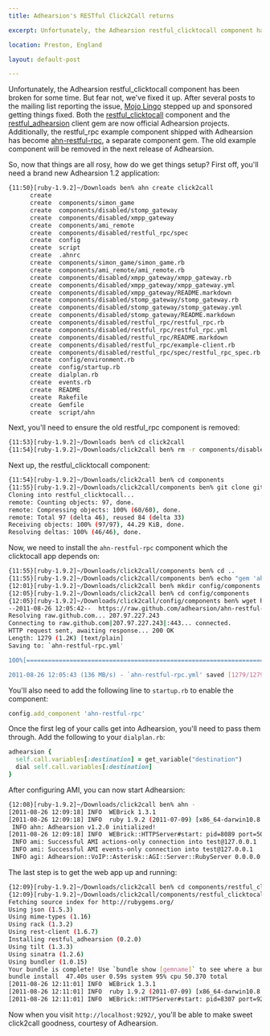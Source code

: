 ```yaml
---
title: Adhearsion's RESTful Click2Call returns

excerpt: Unfortunately, the Adhearsion restful_clicktocall component has been broken for some time. But fear not, we've fixed it up.

location: Preston, England

layout: default-post

---
```


Unfortunately, the Adhearsion restful\_clicktocall component has been broken for some time. But fear not, we've fixed it up. After several posts to the mailing list reporting the issue, [Mojo Lingo](http://mojolingo.com) stepped up and sponsored getting things fixed. Both the [restful\_clicktocall](https://github.com/adhearsion/restful_clicktocall) component and the [restful_adhearsion](https://github.com/adhearsion/restful_adhearsion) client gem are now official Adhearsion projects. Additionally, the restful_rpc example component shipped with Adhearsion has become [ahn-restful-rpc](https://github.com/adhearsion/ahn-restful-rpc), a separate component gem. The old example component will be removed in the next release of Adhearsion.

So, now that things are all rosy, how do we get things setup? First off, you'll need a brand new Adhearsion 1.2 application:

```bash
{11:50}[ruby-1.9.2]~/Downloads ben% ahn create click2call
      create
      create  components/simon_game
      create  components/disabled/stomp_gateway
      create  components/disabled/xmpp_gateway
      create  components/ami_remote
      create  components/disabled/restful_rpc/spec
      create  config
      create  script
      create  .ahnrc
      create  components/simon_game/simon_game.rb
      create  components/ami_remote/ami_remote.rb
      create  components/disabled/xmpp_gateway/xmpp_gateway.rb
      create  components/disabled/xmpp_gateway/xmpp_gateway.yml
      create  components/disabled/xmpp_gateway/README.markdown
      create  components/disabled/stomp_gateway/stomp_gateway.rb
      create  components/disabled/stomp_gateway/stomp_gateway.yml
      create  components/disabled/stomp_gateway/README.markdown
      create  components/disabled/restful_rpc/restful_rpc.rb
      create  components/disabled/restful_rpc/restful_rpc.yml
      create  components/disabled/restful_rpc/README.markdown
      create  components/disabled/restful_rpc/example-client.rb
      create  components/disabled/restful_rpc/spec/restful_rpc_spec.rb
      create  config/environment.rb
      create  config/startup.rb
      create  dialplan.rb
      create  events.rb
      create  README
      create  Rakefile
      create  Gemfile
      create  script/ahn
```

Next, you'll need to ensure the old restful\_rpc component is removed:

```bash
{11:53}[ruby-1.9.2]~/Downloads ben% cd click2call
{11:54}[ruby-1.9.2]~/Downloads/click2call ben% rm -r components/disabled/restful_rpc
```

Next up, the restful\_clicktocall component:

```bash
{11:54}[ruby-1.9.2]~/Downloads/click2call ben% cd components
{11:55}[ruby-1.9.2]~/Downloads/click2call/components ben% git clone git://github.com/adhearsion/restful_clicktocall.git
Cloning into restful_clicktocall...
remote: Counting objects: 97, done.
remote: Compressing objects: 100% (60/60), done.
remote: Total 97 (delta 46), reused 84 (delta 33)
Receiving objects: 100% (97/97), 44.29 KiB, done.
Resolving deltas: 100% (46/46), done.
```

Now, we need to install the `ahn-restful-rpc` component which the clicktocall app depends on:

```bash
{11:55}[ruby-1.9.2]~/Downloads/click2call/components ben% cd ..
{11:55}[ruby-1.9.2]~/Downloads/click2call/components ben% echo "gem 'ahn-restful-rpc', :group => :components" >> Gemfile
{12:01}[ruby-1.9.2]~/Downloads/click2call ben% mkdir config/components
{12:05}[ruby-1.9.2]~/Downloads/click2call ben% cd config/components
{12:05}[ruby-1.9.2]~/Downloads/click2call/config/components ben% wget https://raw.github.com/adhearsion/ahn-restful-rpc/develop/config/ahn-restful-rpc.yml
--2011-08-26 12:05:42--  https://raw.github.com/adhearsion/ahn-restful-rpc/develop/config/ahn-restful-rpc.yml
Resolving raw.github.com... 207.97.227.243
Connecting to raw.github.com|207.97.227.243|:443... connected.
HTTP request sent, awaiting response... 200 OK
Length: 1279 (1.2K) [text/plain]
Saving to: `ahn-restful-rpc.yml'

100%[================================================================================================>] 1,279       --.-K/s   in 0s

2011-08-26 12:05:43 (136 MB/s) - `ahn-restful-rpc.yml' saved [1279/1279]
```

You'll also need to add the following line to `startup.rb` to enable the component:

```ruby
config.add_component 'ahn-restful-rpc'
```

Once the first leg of your calls get into Adhearsion, you'll need to pass them through. Add the following to your `dialplan.rb`:

```ruby
adhearsion {
  self.call.variables[:destination] = get_variable("destination")
  dial self.call.variables[:destination]
}
```

After configuring AMI, you can now start Adhearsion:

```bash
{12:08}[ruby-1.9.2]~/Downloads/click2call ben% ahn -
[2011-08-26 12:09:18] INFO  WEBrick 1.3.1
[2011-08-26 12:09:18] INFO  ruby 1.9.2 (2011-07-09) [x86_64-darwin10.8.0]
 INFO ahn: Adhearsion v1.2.0 initialized!
[2011-08-26 12:09:18] INFO  WEBrick::HTTPServer#start: pid=8089 port=5000
 INFO ami: Successful AMI actions-only connection into test@127.0.0.1
 INFO ami: Successful AMI events-only connection into test@127.0.0.1
 INFO agi: Adhearsion::VoIP::Asterisk::AGI::Server::RubyServer 0.0.0.0:4573 start
```

The last step is to get the web app up and running:

```bash
{12:09}[ruby-1.9.2]~/Downloads/click2call ben% cd components/restful_clicktocall/web
{12:09}[ruby-1.9.2]~/Downloads/click2call/components/restful_clicktocall/web@master ben% bundle install && bundle exec rackup
Fetching source index for http://rubygems.org/
Using json (1.5.3)
Using mime-types (1.16)
Using rack (1.3.2)
Using rest-client (1.6.7)
Installing restful_adhearsion (0.2.0)
Using tilt (1.3.3)
Using sinatra (1.2.6)
Using bundler (1.0.15)
Your bundle is complete! Use `bundle show [gemname]` to see where a bundled gem is installed.
bundle install  47.40s user 0.59s system 95% cpu 50.370 total
[2011-08-26 12:11:01] INFO  WEBrick 1.3.1
[2011-08-26 12:11:01] INFO  ruby 1.9.2 (2011-07-09) [x86_64-darwin10.8.0]
[2011-08-26 12:11:01] INFO  WEBrick::HTTPServer#start: pid=8307 port=9292
```

Now when you visit `http://localhost:9292/`, you'll be able to make sweet click2call goodness, courtesy of Adhearsion.
